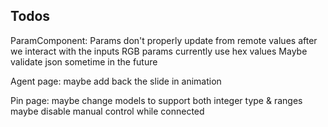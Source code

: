 ## Todos

ParamComponent:
Params don't properly update from remote values after we interact with the inputs
RGB params currently use hex values
Maybe validate json sometime in the future

Agent page:
maybe add back the slide in animation

Pin page:
maybe change models to support both integer type & ranges
maybe disable manual control while connected
